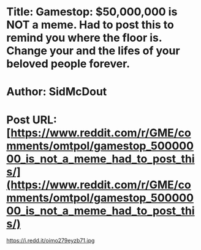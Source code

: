 # Title: Gamestop: $50,000,000 is NOT a meme. Had to post this to remind you where the floor is. Change your and the lifes of your beloved people forever.
# Author: SidMcDout
# Post URL: [https://www.reddit.com/r/GME/comments/omtpol/gamestop_50000000_is_not_a_meme_had_to_post_this/](https://www.reddit.com/r/GME/comments/omtpol/gamestop_50000000_is_not_a_meme_had_to_post_this/)


https://i.redd.it/oimo279eyzb71.jpg